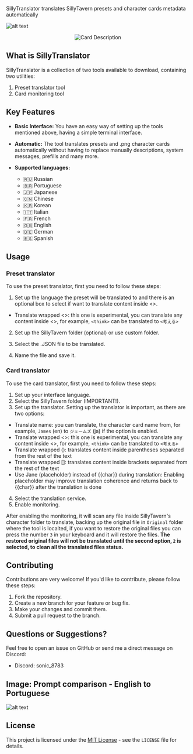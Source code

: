 SillyTranslator translates SillyTavern presets and character cards metadata automatically

![alt text](https://files.catbox.moe/gv9j3i.png "Card Message")

<p align="center">
  <img src="https://files.catbox.moe/2hhlx7.png" alt="Card Description">
</p>

## What is SillyTranslator

SillyTranslator is a collection of two tools available to download, containing two utilities:

1. Preset translator tool
2. Card monitoring tool

## Key Features

*   **Basic Interface:** You have an easy way of setting up the tools mentioned above, having a simple terminal interface.
*   **Automatic:** The tool translates presets and .png character cards automatically without having to replace manually descriptions, system messages, prefills and many more.

* **Supported languages:** 
  * 🇷🇺 Russian
  * 🇧🇷 Portuguese
  * 🇯🇵 Japanese
  * 🇨🇳 Chinese
  * 🇰🇷 Korean
  * 🇮🇹 Italian
  * 🇫🇷 French
  * 🇬🇧 English
  * 🇩🇪 German
  * 🇪🇸 Spanish

## Usage

### Preset translator
To use the preset translator, first you need to follow these steps:

1. Set up the language the preset will be translated to and there is an optional box to select if want to translate content inside <>.
* Translate wrapped <>: this one is experimental, you can translate any content inside <>, for example, `<think>` can be translated to `<考える>`

2. Set up the SillyTavern folder (optional) or use custom folder.

3. Select the .JSON file to be translated.

4. Name the file and save it.

### Card translator
To use the card translator, first you need to follow these steps:

1. Set up your interface language.
1. Select the SillyTavern folder (IMPORTANT!).
3. Set up the translator.
Setting up the translator is important, as there are two options:
* Translate name: you can translate, the character card name from, for example, `James` (en) to `ジェームズ` (ja) if the option is enabled.
* Translate wrapped <>: this one is experimental, you can translate any content inside <>, for example, `<think>` can be translated to `<考える>`
* Translate wrapped (): translates content inside parentheses separated from the rest of the text
* Translate wrapped []: translates content inside brackets separated from the rest of the text
* Use Jane (placeholder) instead of {{char}} during translation: Enabling placeholder may improve translation coherence and returns back to {{char}} after the translation is done
  
4. Select the translation service.
5. Enable monitoring.

After enabling the monitoring, it will scan any file inside SillyTavern's character folder to translate, backing up the original file in `Original` folder where the tool is localted, if you want to restore the original files you can press the number `3` in your keyboard and it will restore the files. **The restored original files will not be translated until the second option, `2` is selected, to clean all the translated files status.**

## Contributing

Contributions are very welcome! If you'd like to contribute, please follow these steps:

1. Fork the repository.
2. Create a new branch for your feature or bug fix.
3. Make your changes and commit them.
4. Submit a pull request to the branch.

## Questions or Suggestions?

Feel free to open an issue on GitHub or send me a direct message on Discord:

*   Discord: sonic\_8783

## Image: Prompt comparison - English to Portuguese

![alt text](https://files.catbox.moe/ga0w87.png "Preset")

## License

This project is licensed under the [MIT License](./LICENSE) - see the `LICENSE` file for details.
